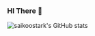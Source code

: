 ### HI There 👋

<!-- Github status -->
![saikoostark's GitHub stats](https://github-readme-stats-sigma-five.vercel.app/api?username=saikoostark&show_icons=true&theme=vision-friendly-dark&count_private=true)

